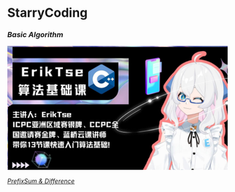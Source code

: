 # StarryCoding

### *Basic Algorithm*

![img](./RADEME.assets/DC87A3CB0D2147F19101F9FF045AFBB8-6-2.jpg)

[*PrefixSum & Difference*](./StarryCoding.md)

